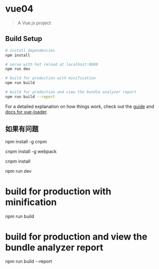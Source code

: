 # vue04

> A Vue.js project

## Build Setup

``` bash
# install dependencies
npm install

# serve with hot reload at localhost:8080
npm run dev

# build for production with minification
npm run build

# build for production and view the bundle analyzer report
npm run build --report
```

For a detailed explanation on how things work, check out the [guide](http://vuejs-templates.github.io/webpack/) and [docs for vue-loader](http://vuejs.github.io/vue-loader).

## 如果有问题

npm install -g cnpm

cnpm install -g webpack

cnpm install

npm run dev
# build for production with minification
npm run build

# build for production and view the bundle analyzer report
npm run build --report
```
```
